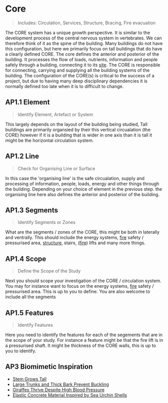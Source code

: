 # Core

> Includes: Circulation, Services, Structure, Bracing, Fire evacuation

The CORE system has a unique growth perspective. It is similar to the development process of the central nervous system in vertebrates. We can therefore think of it as the spine of the building. Many buildings do not have this configuration, but here we primarily focus on tall buildings that do have a clearly defined CORE. The core defines the anterior and posterior of the building. It processes the flow of loads, nutrients, information and people safely through a building, connecting it to its [site]. The CORE is responsible for connecting, carrying and supplying all the building systems of the building. The configuration of the CORE(s) is critical to the success of a project, but due to having many deep disciplinary dependencies it is normally defined too late when it is to difficult to change.

## AP1.1 Element
> Identify Element, Artefact or System

This largely depends on the layout of the building being studied, Tall buildings are primarily organsied by their this vertical circualation (the CORE) however if it is a building that is wider in one axis than it is tall it might be the horizontal circulation system.

## AP1.2 Line
> Check for Organising Line or Surface

In this case the 'organising line' is the safe circualation, supply and processing of information, people, loads, energy and other things through the building. Depending on your choice of element in the previous step. the organising line here also defines the anterior and posterior of the building.

## AP1.3 Segments
> Identify Segments or Zones

What are the segments / zones of the CORE, this might be both in laterally and ventrally. This should include the energy systems, [fire] safety / pressurised area, [structure], stairs, ([fire]) lifts and many more things. 

## AP1.4 Scope
> Define the Scope of the Study

Next you should scope your investigation of the CORE / circulation system. You may for instance want to focus on the energy systems, [fire] safety / pressurised area. This is up to you to define. You are also welcome to include all the segments 

## AP1.5 Features
> Identify Features

Here you need to identify the features for each of the segements that are in the scope of your study. For instance a feature might be that the fire lift is in a pressurised shaft. It might be thickness of the CORE walls, this is up to you to identify.

[site]: /Agile/Systems/Site
[floor]: /Agile/Systems/Floor
[Facade]: /Agile/Systems/Facade
[Core]: /Agile/Systems/Core
[Space]: /Agile/Systems/Space
[structure]: /Agile/Systems/Structure
[Services]: /Agile/Systems/Services
[fire]: /Agile/Systems/Fire
[Materials]: /Agile/Systems/Materials
[Build]: /Agile/Systems/Build

## AP3 Biomimetic Inspiration
* [Stem Grows Tall](https://asknature.org/strategy/stem-grows-tall/)
* [Large Trunks and Thick Bark Prevent Buckling](https://asknature.org/strategy/large-trunks-and-thick-bark-prevent-buckling/)
* [Giraffes Thrive Despite High Blood Pressure](https://asknature.org/strategy/giraffes-thrive-despite-high-blood-pressure/)
* [Elastic Concrete Material Inspired by Sea Urchin Shells](https://asknature.org/innovation/elastic-concrete-material-inspired-by-sea-urchin-shells/)


